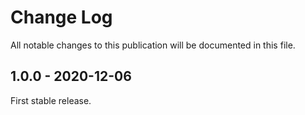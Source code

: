 # Change Log

All notable changes to this publication will be documented in this file.

## 1.0.0 - 2020-12-06

First stable release.
